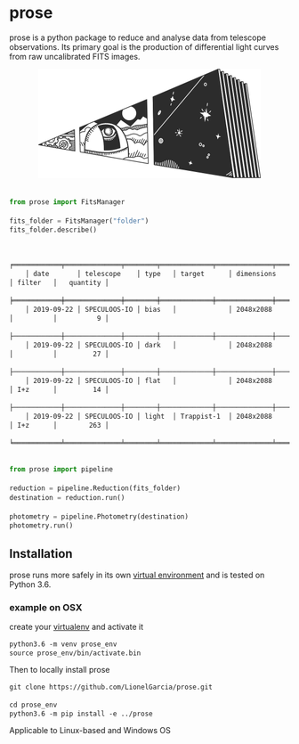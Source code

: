 # prose

prose is a python package to reduce and analyse data from telescope observations. Its primary goal is the production of differential light curves from raw uncalibrated FITS images.

<p align="center">
  <img width="400" src="docs/source/prose.png">
</p>

```python

from prose import FitsManager

fits_folder = FitsManager("folder")
fits_folder.describe()
```
```

    ╒════════════╤══════════════╤════════╤═════════════╤══════════════╤══════════╤════════════╕
    │ date       │ telescope    │ type   │ target      │ dimensions   │ filter   │   quantity │
    ╞════════════╪══════════════╪════════╪═════════════╪══════════════╪══════════╪════════════╡
    │ 2019-09-22 │ SPECULOOS-IO │ bias   │             │ 2048x2088    │          │          9 │
    ├────────────┼──────────────┼────────┼─────────────┼──────────────┼──────────┼────────────┤
    │ 2019-09-22 │ SPECULOOS-IO │ dark   │             │ 2048x2088    │          │         27 │
    ├────────────┼──────────────┼────────┼─────────────┼──────────────┼──────────┼────────────┤
    │ 2019-09-22 │ SPECULOOS-IO │ flat   │             │ 2048x2088    │ I+z      │         14 │
    ├────────────┼──────────────┼────────┼─────────────┼──────────────┼──────────┼────────────┤
    │ 2019-09-22 │ SPECULOOS-IO │ light  │ Trappist-1  │ 2048x2088    │ I+z      │        263 │
    ╘════════════╧══════════════╧════════╧═════════════╧══════════════╧══════════╧════════════╛
```

```python

from prose import pipeline

reduction = pipeline.Reduction(fits_folder)
destination = reduction.run()

photometry = pipeline.Photometry(destination)
photometry.run()

```

## Installation

prose runs more safely in its own [virtual environment](https://docs.python.org/3/tutorial/venv.html) and is tested on Python 3.6.

### example on OSX

create your [virtualenv](https://docs.python.org/3/tutorial/venv.html) and activate it

```shell
python3.6 -m venv prose_env
source prose_env/bin/activate.bin
```

Then to locally install prose

```shell
git clone https://github.com/LionelGarcia/prose.git

cd prose_env
python3.6 -m pip install -e ../prose
```

Applicable to Linux-based and Windows OS